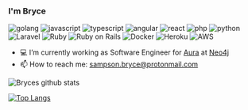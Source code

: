 ### I'm Bryce
![golang](https://img.shields.io/badge/-Golang-%233be8ff?style=flat-square)
![javascript](https://img.shields.io/badge/JavaScript-yellow?style=flat-square)
![typescript](https://img.shields.io/badge/TypeScript-007ACC?style=flat-square)
![angular](https://img.shields.io/badge/Angular-fc0303?style=flat-square)
![react](https://img.shields.io/badge/React-61dafb?style=flat-square)
![php](https://img.shields.io/badge/PHP-4F5B93?style=flat-square)
![python](https://img.shields.io/badge/Python-3776ab?style=flat-square)
![Laravel](https://img.shields.io/badge/Laravel-ff2d20?style=flat-square)
![Ruby](https://img.shields.io/badge/Ruby-cc0000?style=flat-square)
![Ruby on Rails](https://img.shields.io/badge/Ruby%20On%20Rails-cc0000?style=flat-square)
![Docker](https://img.shields.io/badge/Docker-157aff?style=flat-square)
![Heroku](https://img.shields.io/badge/Heroku-ac8ece?style=flat-square)
![AWS](https://img.shields.io/badge/AWS-e47911?style=flat-square)












- :computer: I’m currently working as Software Engineer for [Aura](https://neo4j.com/cloud/aura/) at [Neo4j](https://neo4j.com/)
- 📫 How to reach me: sampson.bryce@protonmail.com

![Bryces github stats](https://github-readme-stats.vercel.app/api?username=sampsonbryce&show_icons=true&hide_border=true&count_private=true&theme=cobalt)

[![Top Langs](https://github-readme-stats.vercel.app/api/top-langs/?username=sampsonbryce)](https://github.com/anuraghazra/github-readme-stats)
